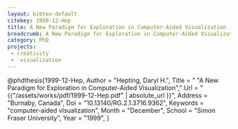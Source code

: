 ```yaml
---
layout: bibtex-default
citekey: 1999-12-Hep
title: A New Paradigm for Exploration in Computer-Aided Visualization (1999)
breadcrumb: A New Paradigm for Exploration in Computer-Aided Visualization (1999)
category: PhD
projects:
 - creativity
 -  visualization
---
```

@phdthesis{1999-12-Hep,
	Author =  "Hepting, Daryl H.",
	Title = " "A New Paradigm for Exploration in Computer-Aided Visualization","
	Url = \"{{"/assets/works/pdf/1999-12-Hep.pdf" | absolute_url }}\",
	Address =  "Burnaby, Canada",
	Doi =  "10.13140/RG.2.1.3716.9362",
	Keywords =  "computer-aided vlsualization",
	Month =  "December",
	School =  "Simon Fraser University",
	Year =  "1999",
}
